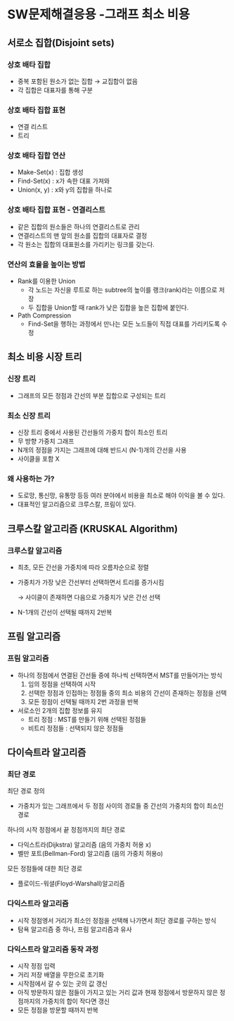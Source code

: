 # SW문제해결응용 -그래프 최소 비용

## 서로소 집합(Disjoint sets)

### 상호 배타 집합

- 중복 포함된 원소가 없는 집합 → 교집합이 없음
- 각 집합은 대표자를 통해 구분

### 상호 배타 집합 표현

- 연결 리스트
- 트리

### 상호 배타 집합 연산

- Make-Set(x) : 집합 생성
- Find-Set(x) : x가 속한 대표 가져와
- Union(x, y) : x와 y의 집합을 하나로

### 상호 배타 집합 표현 - 연결리스트

- 같은 집합의 원소들은 하나의 연결리스트로 관리
- 연결리스트의 맨 앞의 원소를 집합의 대표자로 결정
- 각 원소는 집합의 대표원소를 가리키는 링크를 갖는다.

### 연산의 효율을 높이는 방법

- Rank를 이용한 Union
    - 각 노드는 자신을 루트로 하는 subtree의 높이를 랭크(rank)라는 이름으로 저장
    - 두 집합을 Union할 때 rank가 낮은 집합을 높은 집합에 붙인다.
- Path Compression
    - Find-Set을 행하는 과정에서 만나는 모든 노드들이 직접 대표를 가리키도록 수정

## 최소 비용 시장 트리

### 신장 트리

- 그래프의 모든 정점과 간선의 부분 집합으로 구성되는 트리

### 최소 신장 트리

- 신장 트리 중에서 사용된 간선들의 가중치 합이 최소인 트리
- 무 방향 가중치 그래프
- N개의 정점을 가지는 그래프에 대해 반드시 (N-1)개의 간선을 사용
- 사이클을 포함 X

### 왜 사용하는 가?

- 도로망, 통신망, 유통망 등등 여러 분야에서 비용을 최소로 해야 이익을 볼 수 있다.
- 대표적인 알고리즘으로 크루스칼, 프림이 있다.

## 크루스칼 알고리즘 (KRUSKAL Algorithm)

### 크루스칼 알고리즘

- 최초, 모든 간선을 가중치에 따라 오름차순으로 정렬
- 가중치가 가장 낮은 간선부터 선택하면서 트리를 증가시킴
    
    → 사이클이 존재하면 다음으로 가중치가 낮은 간선 선택
    
- N-1개의 간선이 선택될 때까지 2반복

## 프림 알고리즘

### 프림 알고리즘

- 하나의 정점에서 연결된 간선들 중에 하나씩 선택하면서 MST를 만들어가는 방식
    1. 임의 정점을 선택하여 시작
    2. 선택한 정점과 인접하는 정점들 중의 최소 비용의 간선이 존재하는 정점을 선택
    3. 모든 정점이 선택될 때까지 2번 과정을 반복
- 서로소인 2개의 집합 정보를 유지
    - 트리 정점 : MST를 만들기 위해 선택된 정점들
    - 비트리 정점들 : 선택되지 않은 정점들

## 다이슥트라 알고리즘

### 최단 경로

최단 경로 정의

- 가중치가 있는 그래프에서 두 정점 사이의 경로들 중 간선의 가중치의 합이 최소인 경로

하나의 시작 정점에서 끝 정점까지의 최단 경로

- 다익스트라(Dijkstra) 알고리즘 (음의 가중치 허용 x)
- 벨만 포트(Bellman-Ford) 알고리즘 (음의 가중치 허용o)

모든 정점들에 대한 최단 경로

- 플로이드-워셜(Floyd-Warshall)알고리즘

### 다익스트라 알고리즘

- 시작 정점엥서 거리가 최소인 정점을 선택해 나가면서 최단 경로를 구하는 방식
- 탐욕 알고리즘 중 하나, 프림 알고리즘과 유사

### 다익스트라 알고리즘 동작 과정

- 시작 정점 입력
- 거리 저장 배열을 무한으로 초기화
- 시작점에서 갈 수 있는 곳의 값 갱신
- 아직 방문하지 않은 점들이 가지고 있는 거리 값과 현재 정점에서 방문하지 않은 정점까지의 가중치의 합이 작다면 갱신
- 모든 정점을 방문할 때까지 반복